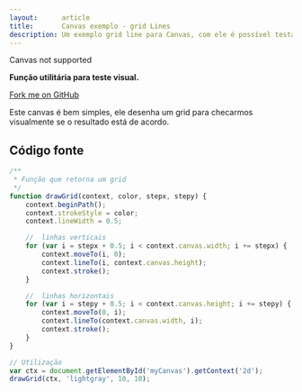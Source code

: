 ```yaml
---
layout:      article
title:       Canvas exemplo - grid Lines
description: Um exemplo grid line para Canvas, com ele é possível testar visualmente os desenhos em canvas.
---
```


<canvas id='myCanvas' height='150'>Canvas not supported</canvas>

<script>
    /**
     * Função que retorna um grid
     */
    function drawGrid(context, color, stepx, stepy) {
        context.beginPath();
        context.strokeStyle = color;
        context.lineWidth = 0.5;

        //  linhas verticais
        for (var i = stepx + 0.5; i < context.canvas.width; i += stepx) {
            context.moveTo(i, 0);
            context.lineTo(i, context.canvas.height);
            context.stroke();
        }

        //  linhas horizontais
        for (var i = stepy + 0.5; i < context.canvas.height; i += stepy) {
            context.moveTo(0, i);
            context.lineTo(context.canvas.width, i);
            context.stroke();
        }
    }

    // Utilização
    var ctx = document.getElementById('myCanvas').getContext('2d');
    drawGrid(ctx, 'lightgray', 10, 10);
</script>


__Função utilitária para teste visual.__

[Fork me on GitHub](https://github.com/devfuria/canvas-exemplos/tree/master/grid "link-externo")

Este canvas é bem simples, ele desenha um grid para checarmos visualmente se o resultado está de acordo.



Código fonte
---

```javascript
/**
 * Função que retorna um grid
 */
function drawGrid(context, color, stepx, stepy) {
    context.beginPath();
    context.strokeStyle = color;
    context.lineWidth = 0.5;

    //  linhas verticais
    for (var i = stepx + 0.5; i < context.canvas.width; i += stepx) {
        context.moveTo(i, 0);
        context.lineTo(i, context.canvas.height);
        context.stroke();
    }

    //  linhas horizontais
    for (var i = stepy + 0.5; i < context.canvas.height; i += stepy) {
        context.moveTo(0, i);
        context.lineTo(context.canvas.width, i);
        context.stroke();
    }
}

// Utilização
var ctx = document.getElementById('myCanvas').getContext('2d');
drawGrid(ctx, 'lightgray', 10, 10);
```
